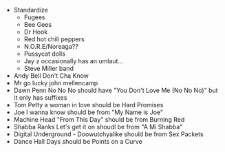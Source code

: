 - Standardize 
    - Fugees
    - Bee Gees
    - Dr Hook
    - Red hot chili peppers
    - N.O.R.E/Noreaga??
    - Pussycat dolls
    - Jay z occasionally has an umlaut...
	- Steve Miller band
- Andy Bell Don't Cha Know
- Mr go lucky john mellencamp
- Dawn Penn No No No should have "You Don't Love Me (No No No)" but it only has suffixes
- Tom Petty a woman in love should be Hard Promises
- Joe I wanna know should be from "My Name is Joe"
- Machine Head "From This Day" should be from Burning Red
- Shabba Ranks Let's get it on shoudl be from "A Mi Shabba"
- Digital Underground - Doowutchyalike should be from Sex Packets
- Dance Hall Days should be Points on a Curve